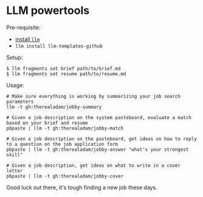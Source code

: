 # LLM powertools

Pre-requisite:

- [install `llm`](https://llm.datasette.io/en/stable/setup.html)
- `llm install llm-templates-github`

Setup:

```shell
$ llm fragments set brief path/to/brief.md
$ llm fragments set resume path/to/resume.md
```

Usage:

```
# Make sure everything is working by summarizing your job search parameters
llm -t gh:therealadam/jobby-summary

# Given a job description on the system pasteboard, evaluate a match based on your brief and resume
pbpaste | llm -t gh:therealadam/jobby-match

# Given a job description on the pasteboard, get ideas on how to reply to a question on the job application form
pbpaste | llm -t gh:therealadam/jobby-answer "what's your strongest skill"

# Given a job description, get ideas on what to write in a cover letter
pbpaste | llm -t gh:therealadam/jobby-cover
```

Good luck out there, it's tough finding a new job these days.
